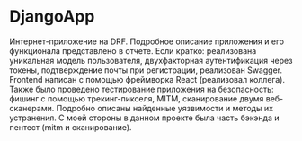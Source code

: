 # DjangoApp
Интернет-приложение на DRF.
Подробное описание приложения и его функционала представлено в отчете.
Если кратко: реализована уникальная модель пользователя, двухфакторная аутентификация через токены, подтверждение почты при регистрации, реализован Swagger.
Frontend написан с помощью фреймворка React (реализовал коллега).
Также было проведено тестирование приложения на безопасность: фишинг с помощью трекинг-пикселя, MITM, сканирование двумя веб-сканерами. Подробно описаны найденные уязвимости и методы их устранения.
С моей стороны в данном проекте была часть бэкэнда и пентест (mitm и сканирование).

